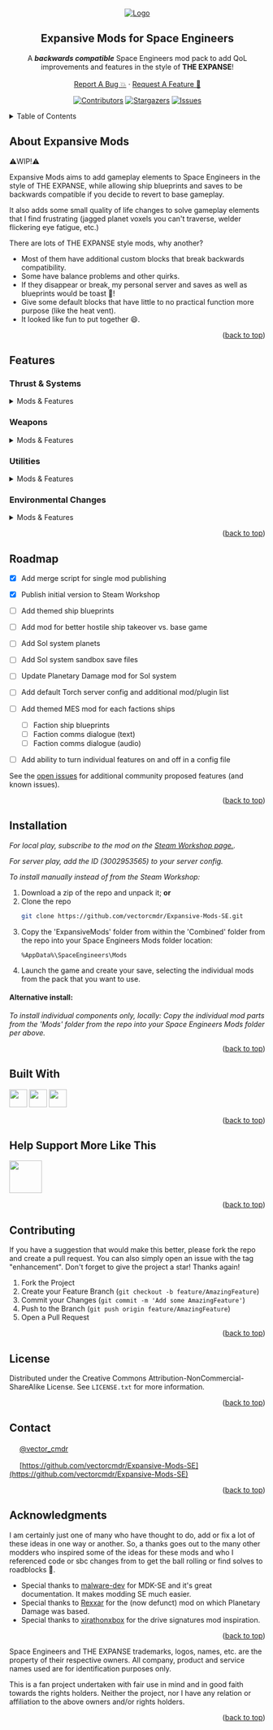 <a name="readme-top"></a>

<!-- PROJECT HEADER -->
<br />
<div align="center">
  <a href="https://github.com/vectorcmdr/Expansive-Mods-SE">
    <img src="images/thumb_banner.png" alt="Logo">
  </a>

  <h2 align="center">Expansive Mods for Space Engineers</h2>

  <p align="center">
    A <b><i>backwards compatible</i></b> Space Engineers mod pack to add QoL improvements and features in the style of <strong>THE EXPANSE</strong>!
    <br><br />
    <a href="https://github.com/vectorcmdr/Expansive-Mods-SE/issues">Report A Bug 💥</a>
    ·
    <a href="https://github.com/vectorcmdr/Expansive-Mods-SE/issues">Request A Feature 🚀</a>
  </p>
</div>

<div align="center">

[![Contributors][contributors-shield]][contributors-url] [![Stargazers][stars-shield]][stars-url] [![Issues][issues-shield]][issues-url] 

[contributors-shield]: https://img.shields.io/github/contributors/vectorcmdr/Expansive-Mods-SE.svg?style=for-the-badge
[contributors-url]: https://github.com/vectorcmdr/Expansive-Mods-SE/graphs/contributors
[stars-shield]: https://img.shields.io/github/stars/vectorcmdr/Expansive-Mods-SE.svg?style=for-the-badge
[stars-url]: https://github.com/vectorcmdr/Expansive-Mods-SE/stargazers
[issues-shield]: https://img.shields.io/github/issues/vectorcmdr/Expansive-Mods-SE.svg?style=for-the-badge
[issues-url]: https://github.com/vectorcmdr/Expansive-Mods-SE/issues
<!--
[license-shield]: https://img.shields.io/github/license/vectorcmdr/Expansive-Mods-SE.svg?style=for-the-badge
[license-url]: https://github.com/vectorcmdr/Expansive-Mods-SE/blob/master/LICENSE.txt
-->

</div>

<!-- TABLE OF CONTENTS -->
<details>
  <summary>Table of Contents</summary>
  <ol>
    <li><a href="#about-expansive-mods">About Expansive Mods</a></li>
    <li><a href="#features">Features</a></li>
    <li><a href="#roadmap">Roadmap</a></li>
    <li><a href="#installation">Installation</a></li>
    <li><a href="#built-with">Built With</a></li>
    <li><a href="#contributing">Contributing</a></li>
    <li><a href="#license">License</a></li>
    <li><a href="#contact">Contact</a></li>
    <li><a href="#acknowledgments">Acknowledgments</a></li>
  </ol>
</details>


<!-- ABOUT -->
## About Expansive Mods

⚠️WIP!⚠️

Expansive Mods aims to add gameplay elements to Space Engineers in the style of THE EXPANSE, while allowing ship blueprints and saves to be backwards compatible if you decide to revert to base gameplay.

It also adds some small quality of life changes to solve gameplay elements that I find frustrating (jagged planet voxels you can't traverse, welder flickering eye fatigue, etc.)

There are lots of THE EXPANSE style mods, why another?
* Most of them have additional custom blocks that break backwards compatibility.
* Some have balance problems and other quirks.
* If they disappear or break, my personal server and saves as well as blueprints would be toast 🍞!
* Give some default blocks that have little to no practical function more purpose (like the heat vent).
* It looked like fun to put together 😄.

<p align="right">(<a href="#readme-top">back to top</a>)</p>


<!-- FEATURES -->
## Features

### Thrust & Systems
<details>
  <summary>Mods & Features</summary>

#### 1. Custom Thruster Flame Colors:
```
ExpansiveThrustColor
```
* Blue for large thrusters for both grid sizes (to represent fusion drives).
* Transparent white for small thrusters for both grid sizes (to represent RCS thrusters).

#### 2. Higher Top Speed:
```
ExpansiveThrustTopSpeed
```
* Small grid max speed changed to 350m/s for more reasonable travel speeds without breaking game physics.
* Large grid max speed changed to 300m/s for more reasonable travel speeds without breaking game physics.

#### 3. Drive Signatures System:
```
ExpansiveThrustDriveSigs
```
* Beacon blocks are required on ships. They are used to transmit drive signatures.
* Thrusters produce a thermal load that combines to produce a signature strength (beacon text for size of signature and distance of beacon broadcast.
* Heat Vent blocks help to reduce a thermal signature.
* Non-ship grids, or atmospheric grids have custom non-ship signatures.
* Beacons have an anti-tamper feature to stop players from tampering with signatures.
* Antennae can be used as transponders to broadcast a ship name with the signature, or run without an ID.
* Antennae are free to be used to display comms text as ship name broadcast can be done via the beacon per above.
* Large thrusters placed / built in a direction other than forward are disabled.
* Large thrusters (main drives) are turned off at init for safety.

</details>

### Weapons
<details>
  <summary>Mods & Features</summary>

#### 5. Gatling Turret PDCs:
```
ExpansiveWeaponsPDC
```
* The fire rate of gatling turrets, gatling guns and interior turrets has been increased to enable them to more reliably strike incoming missiles, allowing them to function as PDCs.
* The damage has been reduced on them, so that the same DPS is achieved, keeping the balance more or less the same for backwards compatibility.
* Tracers have been added to Small Cal, Pistol Cal, Large Cal and Autocannon Shell ammo based guns for a better gameplay experience, and for visuals.

#### 6. Guided Missiles (Torpedos):
```
ExpansiveWeaponsGuidedMissiles
```
* Vanilla missiles can act as aimed or guided missiles.
* Locking a target will convert missiles to guided missiles so that they can act as guided torpedos.
* The missiles when locked, will arc almost instantly from the launcher, towards their target. Consider this when building! You don't want to not have enough clearance, or fire from a wrong facing launcher and torpedo yourself!
* When a target is not locked, they will return to the default aimed missile system.
* Missile max speed is increased to 340m/s to avoid collision when launching at full speed. Also means small grids at max speed can outrun them, but large grid cannot and must mitigate them.
* Missile max distance before explosion increased to 2.5km.

</details>

### Utilities
<details>
  <summary>Mods & Features</summary>

#### 7. Cleanup Warning:
```
ExpansiveUtilCleanupWarning
```
* Custom cleanup warning is announced when a player enters a cockpit attached to a grid, these requirements are hard coded to match the server settings I run for this gameplay experience.
* Grids must:
  * Be larger than 20 blocks.
  * Have a beacon.
  * Not have default names.
  * Be owned by a player or NPC faction.

#### 8. Additional NPC Factions:
```
ExpansiveUtilFactions
```
* NPC factions based on THE EXPANSE are added to the save:
  * MCRN
  * UNN
  * OPA
  * Protogen
  * Tycho Manufacturing
  * Free Navy
  * Transport Union
  * Laconian Imperial Navy
  * The Underground
* Added for later NPC integration.

</details>

### Environmental Changes
<details>
  <summary>Mods & Features</summary>

#### 9. Welder Fix:
```
ExpansiveEnvWeldFix
```
* Welder flickering and effect intensity is reduced to hopefully help eye fatigue and those who may be sensitive to it.

#### 10. Disable Lightning Damage:
```
ExpansiveDisableLightningDamage
```
* Base game lightning looks neat, but it works poorly. Lightning damage is disabled because of this.

#### 11. Smooth Planet Details:
```
ExpansiveEnvSmoothPlanetDetails
```
* Surface details are removed from planets, smoothing their voxels.
* Does mute some fine detail, but arguably produces a more realistic terrain shape and makes grids behave much more reliably when moving over terrain in vehicles.

#### 12. Planetary Damage (No Fly Zones):
```
ExpansiveEnvPlanetaryDamage
```
* WIP. Intended to integrate with Sol System mod component. May be split into two parts.
* Allows for planets to be added to the code so that they have the script enabled.
* Planets with the script enabled will display a warning as a grid approaches them.
* Once a grid moves beyond the threshold, it will begin to rapidly take damage and be destroyed.
* Can be used/modified to represent no fly zones, or planets with atmospheres or other conditions that would be incredibly harmful or destructive.

</details>

<p align="right">(<a href="#readme-top">back to top</a>)</p>


<!-- ROADMAP -->
## Roadmap

- [X] Add merge script for single mod publishing
- [X] Publish initial version to Steam Workshop
- [ ] Add themed ship blueprints
- [ ] Add mod for better hostile ship takeover vs. base game
- [ ] Add Sol system planets 
- [ ] Add Sol system sandbox save files
- [ ] Update Planetary Damage mod for Sol system
- [ ] Add default Torch server config and additional mod/plugin list
- [ ] Add themed MES mod for each factions ships
    - [ ] Faction ship blueprints
    - [ ] Faction comms dialogue (text)
    - [ ] Faction comms dialogue (audio)
- [ ] Add ability to turn individual features on and off in a config file


See the [open issues](https://github.com/vectorcmdr/Expansive-Mods-SE/issues) for additional community proposed features (and known issues).

<p align="right">(<a href="#readme-top">back to top</a>)</p>


## Installation

_For local play, subscribe to the mod on the [Steam Workshop page.](https://steamcommunity.com/sharedfiles/filedetails/?id=3002953565)._

_For server play, add the ID (3002953565) to your server config._

_To install manually instead of from the Steam Workshop:_

1. Download a zip of the repo and unpack it; <strong>or</strong>
2. Clone the repo
   ```sh
   git clone https://github.com/vectorcmdr/Expansive-Mods-SE.git
   ```
3. Copy the 'ExpansiveMods' folder from within the 'Combined' folder from the repo into your Space Engineers Mods folder location:
   ```
   %AppData%\SpaceEngineers\Mods
   ```
4. Launch the game and create your save, selecting the individual mods from the pack that you want to use.

#### Alternative install:
_To install individual components only, locally:_
_Copy the individual mod parts from the 'Mods' folder from the repo into your Space Engineers Mods folder per above._

<p align="right">(<a href="#readme-top">back to top</a>)</p>


<!-- BUILT WITH -->
## Built With

<a href="#">
<img src="https://custom-icon-badges.demolab.com/badge/-C%23-green?style=for-the-badge&logo=cshrp&logoColor=white" height="35"/></a>

<a href="#">
<img src="https://custom-icon-badges.demolab.com/badge/-space_engineers-grey?style=for-the-badge&logo=rocket&logoColor=white" height="35"/></a>

<a href="#">
<img src="https://custom-icon-badges.demolab.com/badge/-coffee-tan?style=for-the-badge&logo=coffee&logoColor=white" height="35"/></a>

<p align="right">(<a href="#readme-top">back to top</a>)</p>


<!-- BUY ME A COFFEE -->
## Help Support More Like This

<a href="https://ko-fi.com/vector_cmdr">
<img src="https://custom-icon-badges.demolab.com/badge/-Donate-lightblue?style=for-the-badge&logo=coffee&logoColor=red" height="64"/></a>

<p align="right">(<a href="#readme-top">back to top</a>)</p>

<!-- CONTRIBUTING -->
## Contributing

If you have a suggestion that would make this better, please fork the repo and create a pull request. You can also simply open an issue with the tag "enhancement".
Don't forget to give the project a star! Thanks again!

1. Fork the Project
2. Create your Feature Branch (`git checkout -b feature/AmazingFeature`)
3. Commit your Changes (`git commit -m 'Add some AmazingFeature'`)
4. Push to the Branch (`git push origin feature/AmazingFeature`)
5. Open a Pull Request

<p align="right">(<a href="#readme-top">back to top</a>)</p>



<!-- LICENSE -->
## License

Distributed under the Creative Commons Attribution-NonCommercial-ShareAlike License. See `LICENSE.txt` for more information.

<p align="right">(<a href="#readme-top">back to top</a>)</p>



<!-- CONTACT -->
## Contact

<a href="#"><img src="https://cdn.simpleicons.org/x/000000" height="16"/></a> [@vector_cmdr](https://twitter.com/vector)

<a href="#"><img src="https://cdn.simpleicons.org/github/181717" height="16"/></a> [https://github.com/vectorcmdr/Expansive-Mods-SE](https://github.com/vectorcmdr/Expansive-Mods-SE)

<p align="right">(<a href="#readme-top">back to top</a>)</p>



<!-- ACKNOWLEDGMENTS -->
## Acknowledgments

I am certainly just one of many who have thought to do, add or fix a lot of these ideas in one way or another.
So, a thanks goes out to the many other modders who inspired some of the ideas for these mods and who I referenced code or sbc changes from to get the ball rolling or find solves to roadblocks 🙂.

* Special thanks to [malware-dev](https://github.com/malware-dev) for MDK-SE and it's great documentation. It makes modding SE much easier.
* Special thanks to [Rexxar](https://github.com/rexxar-tc) for the (now defunct) mod on which Planetary Damage was based.
* Special thanks to [xirathonxbox](https://steamcommunity.com/id/xirathonxbox/myworkshopfiles/?appid=244850) for the drive signatures mod inspiration.

<p align="right">(<a href="#readme-top">back to top</a>)</p>

Space Engineers and THE EXPANSE trademarks, logos, names, etc. are the property of their respective owners. All company, product and service names used are for identification purposes only.

This is a fan project undertaken with fair use in mind and in good faith towards the rights holders.
Neither the project, nor I have any relation or affiliation to the above owners and/or rights holders.

<p align="right">(<a href="#readme-top">back to top</a>)</p>
